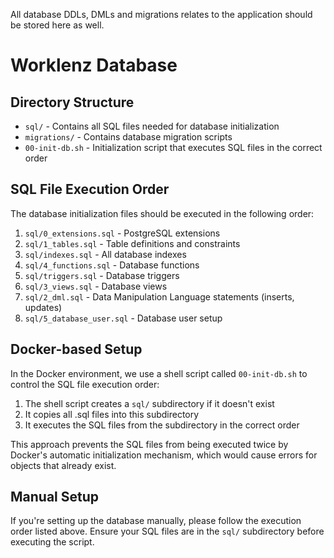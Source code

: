All database DDLs, DMLs and migrations relates to the application should be stored here as well.

# Worklenz Database

## Directory Structure

- `sql/` - Contains all SQL files needed for database initialization
- `migrations/` - Contains database migration scripts
- `00-init-db.sh` - Initialization script that executes SQL files in the correct order

## SQL File Execution Order

The database initialization files should be executed in the following order:

1. `sql/0_extensions.sql` - PostgreSQL extensions
2. `sql/1_tables.sql` - Table definitions and constraints
3. `sql/indexes.sql` - All database indexes 
4. `sql/4_functions.sql` - Database functions
5. `sql/triggers.sql` - Database triggers
6. `sql/3_views.sql` - Database views
7. `sql/2_dml.sql` - Data Manipulation Language statements (inserts, updates)
8. `sql/5_database_user.sql` - Database user setup

## Docker-based Setup

In the Docker environment, we use a shell script called `00-init-db.sh` to control the SQL file execution order:

1. The shell script creates a `sql/` subdirectory if it doesn't exist
2. It copies all .sql files into this subdirectory
3. It executes the SQL files from the subdirectory in the correct order

This approach prevents the SQL files from being executed twice by Docker's automatic initialization mechanism, which would cause errors for objects that already exist.

## Manual Setup

If you're setting up the database manually, please follow the execution order listed above. Ensure your SQL files are in the `sql/` subdirectory before executing the script.
